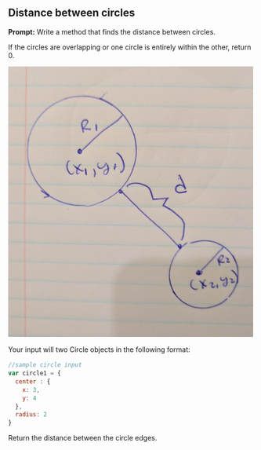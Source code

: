 ## Distance between circles

**Prompt:** Write a method that finds the distance between circles.

If the circles are overlapping or one circle is entirely within the other, return 0.

<img src="circles.png" data-canonical-src="https://gyazo.com/eb5c5741b6a9a16c692170a41a49c858.png" width="500" />

Your input will two Circle objects in the following format:

```js
//sample circle input
var circle1 = {
  center : {
    x: 3,
    y: 4
  },
  radius: 2
}
```

Return the distance between the circle edges.
